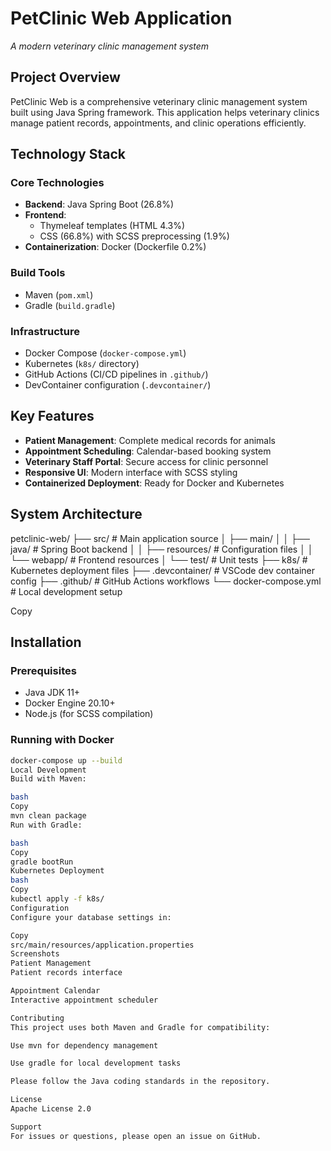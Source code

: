 # PetClinic Web Application
 
*A modern veterinary clinic management system*

## Project Overview

PetClinic Web is a comprehensive veterinary clinic management system built using Java Spring framework. This application helps veterinary clinics manage patient records, appointments, and clinic operations efficiently.

## Technology Stack

### Core Technologies
- **Backend**: Java Spring Boot (26.8%)
- **Frontend**: 
  - Thymeleaf templates (HTML 4.3%)
  - CSS (66.8%) with SCSS preprocessing (1.9%)
- **Containerization**: Docker (Dockerfile 0.2%)

### Build Tools
- Maven (`pom.xml`)
- Gradle (`build.gradle`)

### Infrastructure
- Docker Compose (`docker-compose.yml`)
- Kubernetes (`k8s/` directory)
- GitHub Actions (CI/CD pipelines in `.github/`)
- DevContainer configuration (`.devcontainer/`)

## Key Features

- **Patient Management**: Complete medical records for animals
- **Appointment Scheduling**: Calendar-based booking system
- **Veterinary Staff Portal**: Secure access for clinic personnel
- **Responsive UI**: Modern interface with SCSS styling
- **Containerized Deployment**: Ready for Docker and Kubernetes

## System Architecture
petclinic-web/
├── src/ # Main application source
│ ├── main/
│ │ ├── java/ # Spring Boot backend
│ │ ├── resources/ # Configuration files
│ │ └── webapp/ # Frontend resources
│ └── test/ # Unit tests
├── k8s/ # Kubernetes deployment files
├── .devcontainer/ # VSCode dev container config
├── .github/ # GitHub Actions workflows
└── docker-compose.yml # Local development setup

Copy

## Installation

### Prerequisites
- Java JDK 11+
- Docker Engine 20.10+
- Node.js (for SCSS compilation)

### Running with Docker
```bash
docker-compose up --build
Local Development
Build with Maven:

bash
Copy
mvn clean package
Run with Gradle:

bash
Copy
gradle bootRun
Kubernetes Deployment
bash
Copy
kubectl apply -f k8s/
Configuration
Configure your database settings in:

Copy
src/main/resources/application.properties
Screenshots
Patient Management
Patient records interface

Appointment Calendar
Interactive appointment scheduler

Contributing
This project uses both Maven and Gradle for compatibility:

Use mvn for dependency management

Use gradle for local development tasks

Please follow the Java coding standards in the repository.

License
Apache License 2.0

Support
For issues or questions, please open an issue on GitHub.

